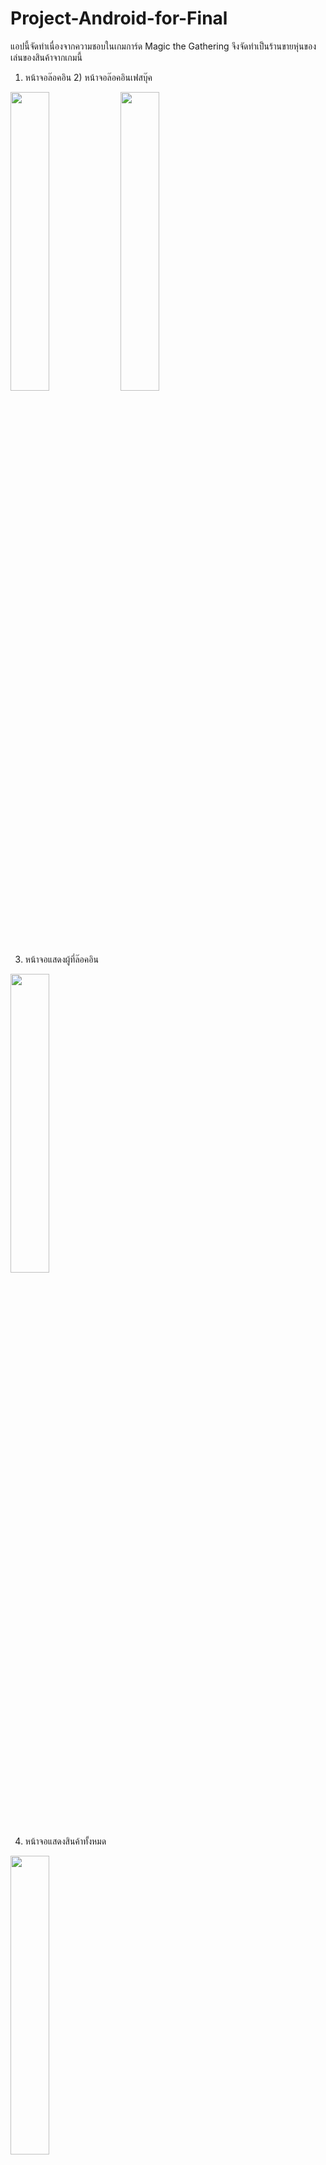 # Project-Android-for-Final
แอปนี้จัดทำเนื่องจากความชอบในเกมการ์ด Magic the Gathering จึงจัดทำเป็นร้านขายหุ่นของเล่นของสินค้าจากเกมนี้

1) หน้าจอล๊อคอิน                                                      2) หน้าจอล๊อคอินเฟสบุ๊ค

<img src="https://user-images.githubusercontent.com/47518969/77181063-614e1a00-6afd-11ea-8c5c-0b6fa36f7fde.png" width = "35%"><img src="https://user-images.githubusercontent.com/47518969/77182001-ad4d8e80-6afe-11ea-8637-d170bb383b45.png" width = "35%">

3) หน้าจอแสดงผู้ที่ล๊อคอิน
<img src="https://user-images.githubusercontent.com/47518969/77181826-75dee200-6afe-11ea-9881-374ce5610ef9.png" width = "35%">

4) หน้าจอแสดงสินค้าทั้งหมด
<img src="https://user-images.githubusercontent.com/47518969/77182005-ade62500-6afe-11ea-96e3-8ebcb0a18803.png" width = "35%">

5) หน้าจอแสดงรายละเอียดของสินค้าที่เลือก
<img src="https://user-images.githubusercontent.com/47518969/77181997-ac1c6180-6afe-11ea-98ca-c8a911e79489.png" width = "35%">

6) หน้าจอกรอกข้อมูลที่อยู่สำหรับจัดส่ง
<img src="https://user-images.githubusercontent.com/47518969/77181989-aa529e00-6afe-11ea-8f4a-c6805a45db28.png" width = "35%">

7) หน้าจอยืนยันข้อมูล
<img src="https://user-images.githubusercontent.com/47518969/77181998-acb4f800-6afe-11ea-8055-a303a9ef150a.png" width = "35%">

8) หน้าจอแสดงว่าการสั่งซื้อสำเร็จแล้ว
<img src="https://user-images.githubusercontent.com/47518969/77182007-ae7ebb80-6afe-11ea-8c9b-8d7e23c325bc.png" width = "35%">

